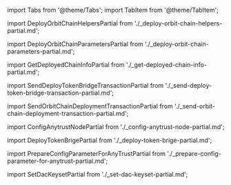 
import Tabs from '@theme/Tabs';
import TabItem from '@theme/TabItem';

import DeployOrbitChainHelpersPartial from './_deploy-orbit-chain-helpers-partial.md';

import DeployOrbitChainParametersPartial from './_deploy-orbit-chain-parameters-partial.md';

import GetDeployedChainInfoPartial from './_get-deployed-chain-info-partial.md';

import SendDeployTokenBridgeTransactionPartial from './_send-deploy-token-bridge-transaction-partial.md';

import SendOrbitChainDeploymentTransactionPartial from './_send-orbit-chain-deployment-transaction-partial.md';

import ConfigAnytrustNodePartial from './_config-anytrust-node-partial.md';

import DeployTokenBrigePartial from './_deploy-token-brige-partial.md';

import PrepareConfigParameterForAnyTrustPartial from './_prepare-config-parameter-for-anytrust-partial.md';

import SetDacKeysetPartial from './_set-dac-keyset-partial.md';


<div className="dynamic-content-tabs-toc">
  <Tabs
    className="tabgroup-with-label"
    defaultValue="1"
    groupId="rollup"
    values={[
      { label: '1. Prepare config', value: '1' },
      { label: '2. Deploy chain', value: '2' },
      { label: '3. Get chain info', value: '3' },
      { label: '4. Configure node', value: '4' },
      { label: '5. Deploy token bridge', value: '5' },
    ]}
  >
    <TabItem value="1" label="Prepare config">
    </TabItem>
    <TabItem value="2" label="Deploy chain">
    </TabItem>
    <TabItem value="3" label="Get chain info">
    </TabItem>
    <TabItem value="4" label="Configure node">
    </TabItem>
    <TabItem value="5" label="Deploy token bridge">
    </TabItem>
  </Tabs>
</div>

